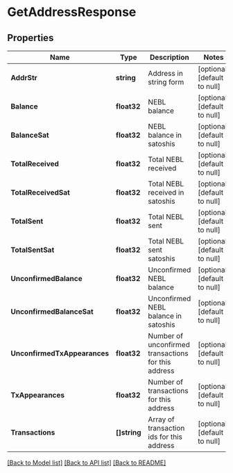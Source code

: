 # GetAddressResponse

## Properties
Name | Type | Description | Notes
------------ | ------------- | ------------- | -------------
**AddrStr** | **string** | Address in string form | [optional] [default to null]
**Balance** | **float32** | NEBL balance | [optional] [default to null]
**BalanceSat** | **float32** | NEBL balance in satoshis | [optional] [default to null]
**TotalReceived** | **float32** | Total NEBL received | [optional] [default to null]
**TotalReceivedSat** | **float32** | Total NEBL received in satoshis | [optional] [default to null]
**TotalSent** | **float32** | Total NEBL sent | [optional] [default to null]
**TotalSentSat** | **float32** | Total NEBL sent satoshis | [optional] [default to null]
**UnconfirmedBalance** | **float32** | Unconfirmed NEBL balance | [optional] [default to null]
**UnconfirmedBalanceSat** | **float32** | Unconfirmed NEBL balance in satoshis | [optional] [default to null]
**UnconfirmedTxAppearances** | **float32** | Number of unconfirmed transactions for this address | [optional] [default to null]
**TxAppearances** | **float32** | Number of transactions for this address | [optional] [default to null]
**Transactions** | **[]string** | Array of transaction ids for this address | [optional] [default to null]

[[Back to Model list]](../README.md#documentation-for-models) [[Back to API list]](../README.md#documentation-for-api-endpoints) [[Back to README]](../README.md)


